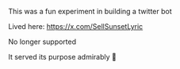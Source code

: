 This was a fun experiment in building a twitter bot

Lived here: https://x.com/SellSunsetLyric

No longer supported

It served its purpose admirably 🫡
